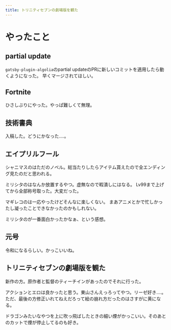 ```yaml
---
title: トリニティセブンの劇場版を観た
---
```


# やったこと

## partial update

`gatsby-plugin-algolia`のpartial updateのPRに新しいコミットを適用したら動くようになった。
早くマージされてほしい。

## Fortnite

ひさしぶりにやった。やっぱ難しくて無理。

## 技術書典

入稿した。どうにかなった‥‥。

## エイプリルフール

シャニマスのはただのノベル。総当たりしたらアイテム貰えたので全エンディング見たのだと思われる。

ミリシタのはなんか放置するやつ。虚無なので暇潰しにはなる。
Lv99まで上げてから全部称号取った。大変だった。

マギレコのは一応やったけどそんなに楽しくない。
まあアニメとかで忙しかったし凝ったことできなかったのかもしれない。

ミリシタのが一番面白かったかなぁ、という感想。

## 元号

令和になるらしい。かっこいいね。

## トリニティセブンの劇場版を観た

新作の方。原作者と監督のティーチインがあったのでそれに行った。

アクションとエロは良かったと思う。東山さんえっろってやつ。リーゼ好き‥‥。
ただ、最後の方修正いれてねえだろって絵の崩れ方だったのはさすがに黄になる。

ドラゴンみたいなやつを上に吹っ飛ばしたときの細い煙がかっこいい。そのあとのカットで煙が停止してるのも好き。
